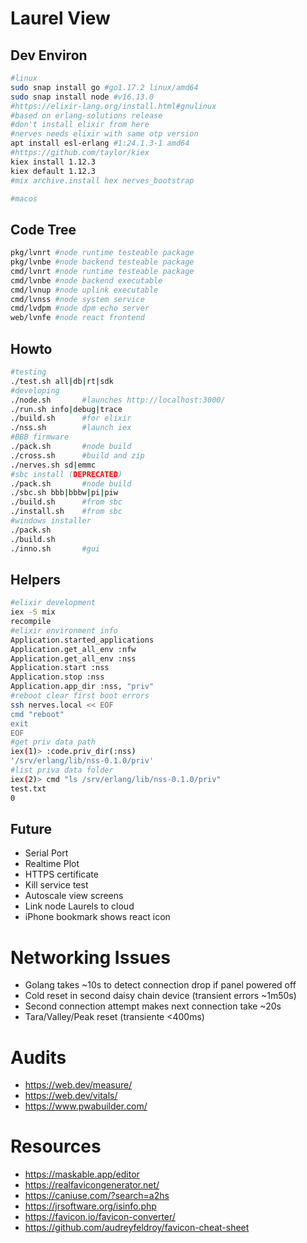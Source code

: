# Laurel View

## Dev Environ

```bash
#linux
sudo snap install go #go1.17.2 linux/amd64
sudo snap install node #v16.13.0
#https://elixir-lang.org/install.html#gnulinux 
#based on erlang-solutions release
#don't install elixir from here
#nerves needs elixir with same otp version
apt install esl-erlang #1:24.1.3-1 amd64
#https://github.com/taylor/kiex
kiex install 1.12.3
kiex default 1.12.3
#mix archive.install hex nerves_bootstrap

#macos

```

## Code Tree

```bash
pkg/lvnrt #node runtime testeable package
pkg/lvnbe #node backend testeable package
cmd/lvnrt #node runtime testeable package
cmd/lvnbe #node backend executable
cmd/lvnup #node uplink executable
cmd/lvnss #node system service
cmd/lvdpm #node dpm echo server
web/lvnfe #node react frontend
```

## Howto

```bash
#testing
./test.sh all|db|rt|sdk
#developing 
./node.sh       #launches http://localhost:3000/
./run.sh info|debug|trace
./build.sh      #for elixir
./nss.sh        #launch iex
#BBB firmware
./pack.sh       #node build
./cross.sh      #build and zip
./nerves.sh sd|emmc
#sbc install (DEPRECATED)
./pack.sh       #node build
./sbc.sh bbb|bbbw|pi|piw
./build.sh      #from sbc
./install.sh    #from sbc
#windows installer
./pack.sh
./build.sh
./inno.sh       #gui
```

## Helpers

```bash
#elixir development
iex -S mix
recompile
#elixir environment info
Application.started_applications
Application.get_all_env :nfw
Application.get_all_env :nss
Application.start :nss
Application.stop :nss
Application.app_dir :nss, "priv"
#reboot clear first boot errors
ssh nerves.local << EOF
cmd "reboot"
exit
EOF
#get priv data path
iex(1)> :code.priv_dir(:nss)           
'/srv/erlang/lib/nss-0.1.0/priv'
#list priva data folder
iex(2)> cmd "ls /srv/erlang/lib/nss-0.1.0/priv"
test.txt
0
```

## Future

- Serial Port
- Realtime Plot 
- HTTPS certificate
- Kill service test
- Autoscale view screens
- Link node Laurels to cloud
- iPhone bookmark shows react icon

# Networking Issues

- Golang takes ~10s to detect connection drop if panel powered off
- Cold reset in second daisy chain device (transient errors ~1m50s)
- Second connection attempt makes next connection take ~20s
- Tara/Valley/Peak reset (transiente <400ms)

# Audits

- https://web.dev/measure/
- https://web.dev/vitals/
- https://www.pwabuilder.com/

# Resources

- https://maskable.app/editor
- https://realfavicongenerator.net/
- https://caniuse.com/?search=a2hs
- https://jrsoftware.org/isinfo.php
- https://favicon.io/favicon-converter/
- https://github.com/audreyfeldroy/favicon-cheat-sheet